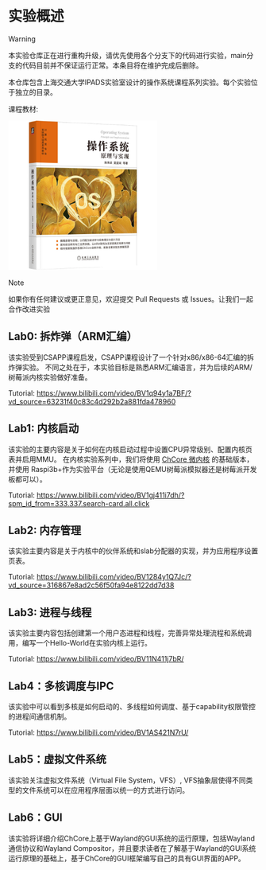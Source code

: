 # 实验概述

> [!WARNING]
> 本实验仓库正在进行重构升级，请优先使用各个分支下的代码进行实验，main分支的代码目前并不保证运行正常。本条目将在维护完成后删除。

本仓库包含上海交通大学IPADS实验室设计的操作系统课程系列实验。每个实验位于独立的目录。

课程教材:

<img src="Assets/os-book.jpeg" alt="The course textbook" style="width:300px;height:300px;">

> [!NOTE]
> 如果你有任何建议或更正意见，欢迎提交 Pull Requests 或 Issues。让我们一起合作改进实验

## Lab0: 拆炸弹（ARM汇编）

该实验受到CSAPP课程启发，CSAPP课程设计了一个针对x86/x86-64汇编的拆炸弹实验。
不同之处在于，本实验目标是熟悉ARM汇编语言，并为后续的ARM/树莓派内核实验做好准备。

Tutorial: <https://www.bilibili.com/video/BV1q94y1a7BF/?vd_source=63231f40c83c4d292b2a881fda478960>

## Lab1: 内核启动

该实验的主要内容是关于如何在内核启动过程中设置CPU异常级别、配置内核页表并启用MMU。
在内核实验系列中，我们将使用 [ChCore 微内核](https://www.usenix.org/conference/atc20/presentation/gu) 的基础版本，并使用 Raspi3b+作为实验平台（无论是使用QEMU树莓派模拟器还是树莓派开发板都可以）。

Tutorial: <https://www.bilibili.com/video/BV1gj411i7dh/?spm_id_from=333.337.search-card.all.click>

## Lab2: 内存管理

该实验主要内容是关于内核中的伙伴系统和slab分配器的实现，并为应用程序设置页表。

Tutorial: <https://www.bilibili.com/video/BV1284y1Q7Jc/?vd_source=316867e8ad2c56f50fa94e8122dd7d38>

## Lab3: 进程与线程

该实验主要内容包括创建第一个用户态进程和线程，完善异常处理流程和系统调用，编写一个Hello-World在实验内核上运行。

Tutorial: <https://www.bilibili.com/video/BV11N411j7bR/>

## Lab4：多核调度与IPC

该实验中可以看到多核是如何启动的、多线程如何调度、基于capability权限管控的进程间通信机制。

Tutorial: <https://www.bilibili.com/video/BV1AS421N7rU/>

## Lab5：虚拟文件系统

该实验关注虚拟文件系统（Virtual File System，VFS）, VFS抽象层使得不同类型的文件系统可以在应用程序层面以统一的方式进行访问。

## Lab6：GUI

该实验将详细介绍ChCore上基于Wayland的GUI系统的运行原理，包括Wayland通信协议和Wayland Compositor，并且要求读者在了解基于Wayland的GUI系统运行原理的基础上，基于ChCore的GUI框架编写自己的具有GUI界面的APP。
